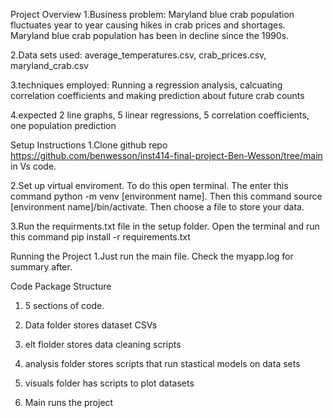 
Project Overview
1.Business problem: Maryland blue crab population fluctuates year to year causing hikes in crab prices and shortages. Maryland blue crab population has been in decline since the 1990s. 

2.Data sets used:  average_temperatures.csv, crab_prices.csv, maryland_crab.csv

3.techniques employed: Running a regression analysis, calcuating correlation coefficients and making prediction about future crab counts 

4.expected 2 line graphs, 5 linear regressions, 5 correlation coefficients, one population prediction

Setup Instructions
1.Clone github repo https://github.com/benwesson/inst414-final-project-Ben-Wesson/tree/main in Vs code.

2.Set up virtual enviroment. To do this open terminal. The enter this command python -m venv [environment name]. Then this command source [environment name]/bin/activate. Then choose a file to store your data. 

3.Run the requirments.txt file in the setup folder. Open the terminal and run this command pip install -r requirements.txt  

Running the Project
1.Just run the main file. Check the myapp.log for summary after.



Code Package Structure
1. 5 sections of code.

2. Data folder stores dataset CSVs

3. elt flolder stores data cleaning scripts

4. analysis folder stores scripts that run stastical models on data sets

5. visuals folder has scripts to plot datasets

6. Main runs the project



